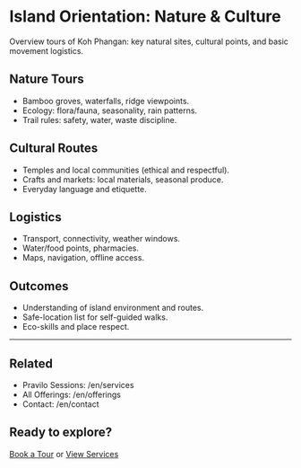 # Island Orientation: Nature & Culture

Overview tours of Koh Phangan: key natural sites, cultural points, and basic movement logistics.

## Nature Tours
- Bamboo groves, waterfalls, ridge viewpoints.
- Ecology: flora/fauna, seasonality, rain patterns.
- Trail rules: safety, water, waste discipline.

## Cultural Routes
- Temples and local communities (ethical and respectful).
- Crafts and markets: local materials, seasonal produce.
- Everyday language and etiquette.

## Logistics
- Transport, connectivity, weather windows.
- Water/food points, pharmacies.
- Maps, navigation, offline access.

## Outcomes
- Understanding of island environment and routes.
- Safe-location list for self-guided walks.
- Eco-skills and place respect.

---

## Related
- Pravilo Sessions: /en/services
- All Offerings: /en/offerings
- Contact: /en/contact

## Ready to explore?
[Book a Tour](/en/contact) or [View Services](/en/services)

